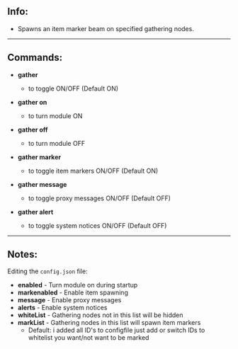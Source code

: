 ## Info:

- Spawns an item marker beam on specified gathering nodes.

---

## Commands:

- **gather**
  - to toggle ON/OFF (Default ON)

- **gather on**
  - to turn module ON

- **gather off**
  - to turn module OFF

- **gather marker**
  - to toggle item markers ON/OFF (Default ON)

- **gather message**
  - to toggle proxy messages ON/OFF (Default OFF)

- **gather alert**
  - to toggle system notices ON/OFF (Default OFF)

---

## Notes:

Editing the `config.json` file:

- **enabled** - Turn module on during startup
- **markenabled** - Enable item spawning
- **message** - Enable proxy messages
- **alerts** - Enable system notices
- **whiteList** - Gathering nodes not in this list will be hidden
- **markList** - Gathering nodes in this list will spawn item markers
  - Default: i added all ID's to configfile just add or switch IDs to whitelist you want/not want to be marked